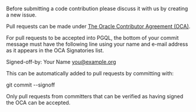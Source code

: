Before submitting a code contribution please discuss it with us by creating a new issue.

Pull requests can be made under [The Oracle Contributor Agreement (OCA)](https://www.oracle.com/technetwork/community/oca-486395.html).

For pull requests to be accepted into PGQL, the bottom of your commit message must have 
the following line using your name and e-mail address as it appears in the OCA Signatories list.

Signed-off-by: Your Name <you@example.org>

This can be automatically added to pull requests by committing with:

git commit --signoff

Only pull requests from committers that can be verified as having signed the OCA can be accepted.
